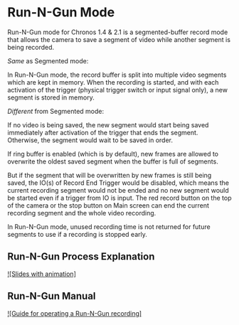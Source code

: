 # Run-N-Gun Mode
Run-N-Gun mode for Chronos 1.4 & 2.1 is a segmented-buffer record mode that allows the camera to save a segment of video while another segment is being recorded.

*Same* as Segmented mode:
 
In Run-N-Gun mode, the record buffer is split into multiple video segments which are kept in memory. When the recording is started, and with each activation of the trigger (physical trigger switch or input signal only), a new segment is stored in memory. 

*Different* from Segmented mode:

If no video is being saved, the new segment would start being saved immediately after activation of the trigger that ends the segment. Otherwise, the segment would wait to be saved in order.

If ring buffer is enabled (which is by default), new frames are allowed to overwrite the oldest saved segment when the buffer is full of segments. 

But if the segment that will be overwritten by new frames is still being saved, the IO(s) of Record End Trigger would be disabled, which means the current recording segment would not be ended and no new segment would be started even if a trigger from IO is input. The red record button on the top of the camera or the stop button on Main screen can end the current recording segment and the whole video recording.

In Run-N-Gun mode, unused recording time is not returned for future segments to use if a recording is stopped early. 

## Run-N-Gun Process Explanation

[![Slides with animation]](https://drive.google.com/file/d/1XO76vrhFBuV-pFRWxcuNkJys2jCd3SYl/view?usp=sharing) 

## Run-N-Gun Manual

[![Guide for operating a Run-N-Gun recording]](https://drive.google.com/file/d/1gvN6YcH32AUDo9-r2rWQeu0YlR3mQkVL/view?usp=sharing)

